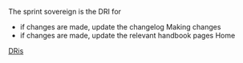 The sprint sovereign is the DRI for
* if changes are made, update the changelog Making changes
* if changes are made, update the relevant handbook pages Home


[DRis](https://www.quora.com/How-well-does-Apples-Directly-Responsible-Individual-DRI-model-work-in-practice)